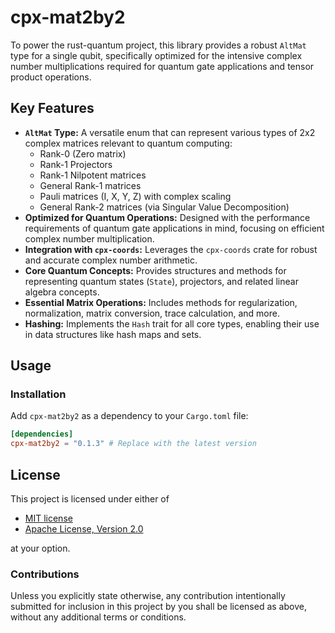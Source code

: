 # cpx-mat2by2

To power the rust-quantum project, this library provides a robust `AltMat` type for a single qubit, specifically optimized for the intensive complex number multiplications required for quantum gate applications and tensor product operations.

## Key Features

* **`AltMat` Type:** A versatile enum that can represent various types of 2x2 complex matrices relevant to quantum computing:
    * Rank-0 (Zero matrix)
    * Rank-1 Projectors
    * Rank-1 Nilpotent matrices
    * General Rank-1 matrices
    * Pauli matrices (I, X, Y, Z) with complex scaling
    * General Rank-2 matrices (via Singular Value Decomposition)
* **Optimized for Quantum Operations:** Designed with the performance requirements of quantum gate applications in mind, focusing on efficient complex number multiplication.
* **Integration with `cpx-coords`:** Leverages the `cpx-coords` crate for robust and accurate complex number arithmetic.
* **Core Quantum Concepts:** Provides structures and methods for representing quantum states (`State`), projectors, and related linear algebra concepts.
* **Essential Matrix Operations:** Includes methods for regularization, normalization, matrix conversion, trace calculation, and more.
* **Hashing:** Implements the `Hash` trait for all core types, enabling their use in data structures like hash maps and sets.

## Usage

### Installation

Add `cpx-mat2by2` as a dependency to your `Cargo.toml` file:

```toml
[dependencies]
cpx-mat2by2 = "0.1.3" # Replace with the latest version
```

## License

This project is licensed under either of

- [MIT license](LICENSE-MIT)
- [Apache License, Version 2.0](LICENSE-APACHE)

at your option.


### Contributions

Unless you explicitly state otherwise, any contribution intentionally submitted for inclusion in this project by you shall be licensed as above, without any additional terms or conditions.
